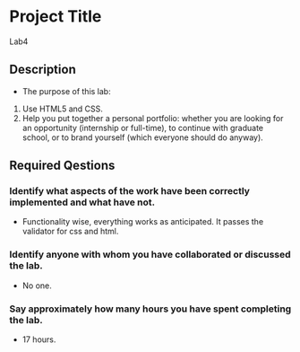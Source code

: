 # Project Title
Lab4

## Description

* The purpose of this lab:
1. Use HTML5 and CSS.
2. Help you put together a personal portfolio: whether you are looking for an opportunity (internship or full-time), to continue with graduate school, or to brand yourself (which everyone should do anyway).


## Required Qestions


### Identify what aspects of the work have been correctly implemented and what have not.

* Functionality wise, everything works as anticipated. It passes the validator for css and html.

### Identify anyone with whom you have collaborated or discussed the lab.

* No one.

### Say approximately how many hours you have spent completing the lab.

* 17 hours.